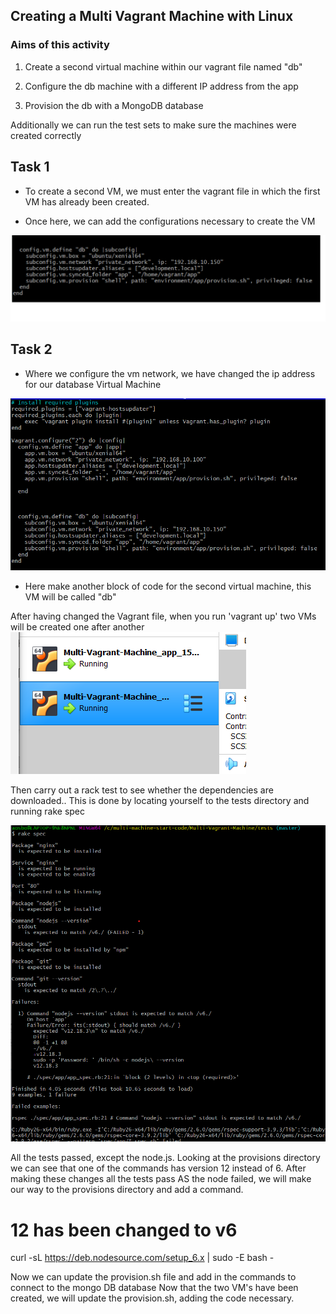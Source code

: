 ## Creating a Multi Vagrant Machine with Linux

### Aims of this activity

1) Create a second virtual machine within our vagrant file named "db"

2) Configure the db machine with a different IP address from the app

3) Provision the db with a MongoDB database

Additionally we can run the test sets to make sure the machines were created
correctly

## Task 1

- To create a second VM, we must enter the vagrant file in which the first VM has
already been created.

- Once here, we can add the configurations necessary to create the VM

![vagrant file](images/creating_vm_snippet.png)

## Task 2

- Where we configure the vm network, we have changed the ip address
for our database Virtual Machine




![vagrant file](images/Annotation%202020-07-28%20184432.png)

- Here make another block of code for the second virtual machine, this VM will be called
"db"

After having changed the Vagrant file, when you run 'vagrant up' two VMs will be created one after another
![vagrant file](images/vb_2_VMs.png)

Then carry out a rack test to see whether the dependencies are downloaded..
This is done by locating yourself to the tests directory and running rake spec

![vagrant file](images/rake_test.png)

All the tests passed, except the node.js. Looking at the provisions directory we can see that
one of the commands has version 12 instead of 6. After making these changes all the tests pass
AS the node failed, we will make our way to the provisions directory and add a command.
# 12 has been changed to v6
curl -sL https://deb.nodesource.com/setup_6.x | sudo -E bash -

Now we can update the provision.sh file and add in the commands to connect to the mongo DB database
Now that the two VM's have been created, we will update the provision.sh, adding the code necessary.

```buildoutcfg

```



